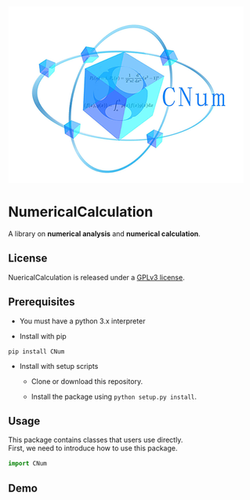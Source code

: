 ![CNum](/branding/logo/logomark/CNumlogo.png)

# **NumericalCalculation**

A library on **numerical analysis** and **numerical calculation**.

## License

NuericalCalculation is released under a  [GPLv3 license](https://github.com/Wang-sx0103/NumericalCalculation/blob/main/LICENSE). 

## Prerequisites

- You must have a python 3.x interpreter

- Install with pip

```shell
pip install CNum
```

- Install with setup scripts

  - Clone or download this repository.

  - Install the package using `python setup.py install`.

## Usage

This package contains classes that users use directly.  
First, we need to introduce how to use this package.  

```python
import CNum
```

## Demo
